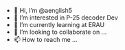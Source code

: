 - 👋 Hi, I’m @aenglish5
- 👀 I’m interested in P-25 decoder Dev
- 🌱 I’m currently learning at ERAU
- 💞️ I’m looking to collaborate on ...
- 📫 How to reach me ...

<!---
aenglish5/aenglish5 is a ✨ special ✨ repository because its `README.md` (this file) appears on your GitHub profile.
You can click the Preview link to take a look at your changes.
--->
